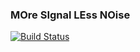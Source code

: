 ### MOre SIgnal LEss NOise

[![Build Status](https://secure.travis-ci.org/emillon/mosileno-web.png)](http://travis-ci.org/emillon/mosileno-web)
